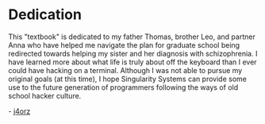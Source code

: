 # Dedication

This "textbook" is dedicated to my father Thomas, brother Leo, and partner Anna
who have helped me navigate the plan for graduate school being redirected
towards helping my sister and her diagnosis with schizophrenia. I have learned
more about what life is truly about off the keyboard than I ever could have
hacking on a terminal. Although I was not able to pursue my original goals
(at this time), I hope Singularity Systems can provide some use to the future
generation of programmers following the ways of old school hacker culture.

\- [j4orz](https://github.com/j4orz/)